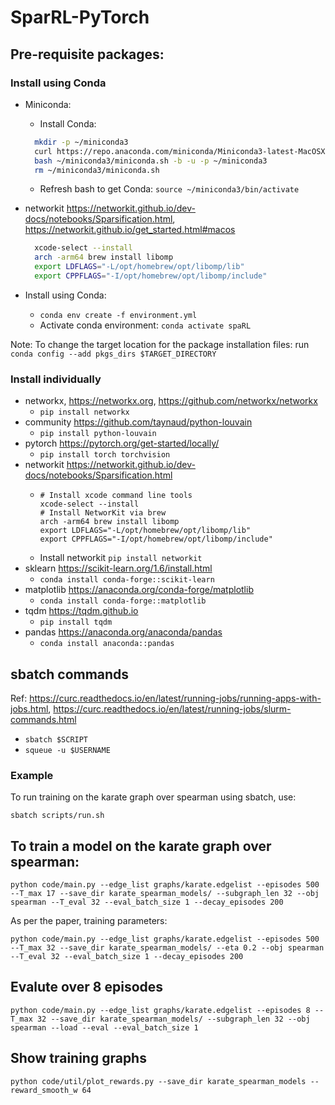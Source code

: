 # SparRL-PyTorch


## Pre-requisite packages:

### Install using Conda
* Miniconda:
  * Install Conda:
  ```bash
    mkdir -p ~/miniconda3
    curl https://repo.anaconda.com/miniconda/Miniconda3-latest-MacOSX-arm64.sh -o ~/miniconda3/miniconda.sh
    bash ~/miniconda3/miniconda.sh -b -u -p ~/miniconda3
    rm ~/miniconda3/miniconda.sh
  ```
  * Refresh bash to get Conda: `source ~/miniconda3/bin/activate`
* networkit https://networkit.github.io/dev-docs/notebooks/Sparsification.html, https://networkit.github.io/get_started.html#macos

  ```bash
    xcode-select --install
    arch -arm64 brew install libomp
    export LDFLAGS="-L/opt/homebrew/opt/libomp/lib"
    export CPPFLAGS="-I/opt/homebrew/opt/libomp/include"
  ```
* Install using Conda:
  * `conda env create -f environment.yml`
  * Activate conda environment: ` conda activate spaRL      `

Note: To change the target location for the package installation files: run `conda config --add pkgs_dirs $TARGET_DIRECTORY`

### Install individually
* networkx, https://networkx.org, https://github.com/networkx/networkx
  * `pip install networkx`
* community https://github.com/taynaud/python-louvain
  * `pip install python-louvain`
* pytorch https://pytorch.org/get-started/locally/
  * `pip install torch torchvision`
* networkit https://networkit.github.io/dev-docs/notebooks/Sparsification.html
  * ```commandline 
    # Install xcode command line tools 
    xcode-select --install
    # Install NetworKit via brew 
    arch -arm64 brew install libomp
    export LDFLAGS="-L/opt/homebrew/opt/libomp/lib"
    export CPPFLAGS="-I/opt/homebrew/opt/libomp/include"
    ```
  * Install networkit `pip install networkit`
* sklearn https://scikit-learn.org/1.6/install.html
  * `conda install conda-forge::scikit-learn`
* matplotlib https://anaconda.org/conda-forge/matplotlib
  * `conda install conda-forge::matplotlib`
* tqdm https://tqdm.github.io
  * `pip install tqdm`
* pandas https://anaconda.org/anaconda/pandas
  * `conda install anaconda::pandas`

## sbatch commands
Ref:
https://curc.readthedocs.io/en/latest/running-jobs/running-apps-with-jobs.html, https://curc.readthedocs.io/en/latest/running-jobs/slurm-commands.html

* `sbatch $SCRIPT`
* `squeue -u $USERNAME`

### Example
To run training on the karate graph over spearman using sbatch, use: 
```commandline
sbatch scripts/run.sh
```

## To train a model on the karate graph over spearman:
```code
python code/main.py --edge_list graphs/karate.edgelist --episodes 500 --T_max 17 --save_dir karate_spearman_models/ --subgraph_len 32 --obj spearman --T_eval 32 --eval_batch_size 1 --decay_episodes 200
```

As per the paper, training parameters:
```code
python code/main.py --edge_list graphs/karate.edgelist --episodes 500 --T_max 32 --save_dir karate_spearman_models/ --eta 0.2 --obj spearman --T_eval 32 --eval_batch_size 1 --decay_episodes 200
```
## Evalute over 8 episodes
```code
python code/main.py --edge_list graphs/karate.edgelist --episodes 8 --T_max 32 --save_dir karate_spearman_models/ --subgraph_len 32 --obj spearman --load --eval --eval_batch_size 1
```

## Show training graphs
```code
python code/util/plot_rewards.py --save_dir karate_spearman_models --reward_smooth_w 64
```


